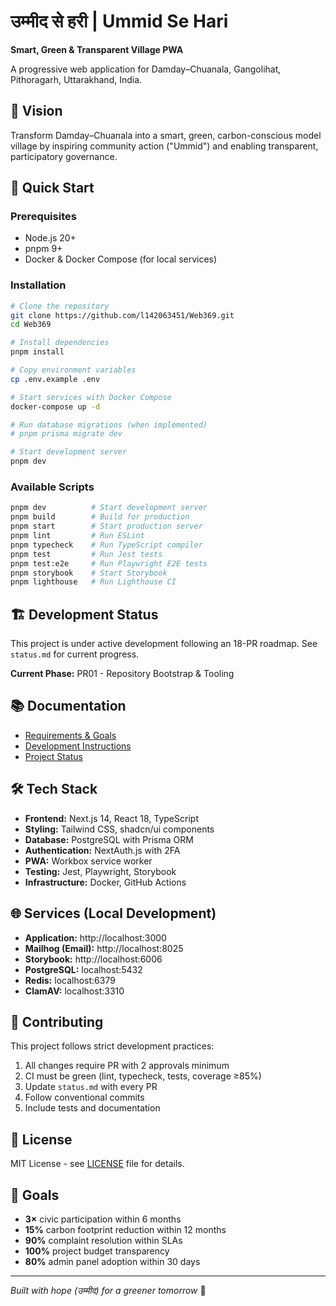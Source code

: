 # उम्मीद से हरी | Ummid Se Hari

**Smart, Green & Transparent Village PWA**

A progressive web application for Damday–Chuanala, Gangolihat, Pithoragarh, Uttarakhand, India.

## 🌟 Vision

Transform Damday–Chuanala into a smart, green, carbon-conscious model village by inspiring community action ("Ummid") and enabling transparent, participatory governance.

## 🚀 Quick Start

### Prerequisites
- Node.js 20+
- pnpm 9+
- Docker & Docker Compose (for local services)

### Installation

```bash
# Clone the repository
git clone https://github.com/l142063451/Web369.git
cd Web369

# Install dependencies
pnpm install

# Copy environment variables
cp .env.example .env

# Start services with Docker Compose
docker-compose up -d

# Run database migrations (when implemented)
# pnpm prisma migrate dev

# Start development server
pnpm dev
```

### Available Scripts

```bash
pnpm dev          # Start development server
pnpm build        # Build for production
pnpm start        # Start production server
pnpm lint         # Run ESLint
pnpm typecheck    # Run TypeScript compiler
pnpm test         # Run Jest tests
pnpm test:e2e     # Run Playwright E2E tests
pnpm storybook    # Start Storybook
pnpm lighthouse   # Run Lighthouse CI
```

## 🏗️ Development Status

This project is under active development following an 18-PR roadmap. See `status.md` for current progress.

**Current Phase:** PR01 - Repository Bootstrap & Tooling

## 📚 Documentation

- [Requirements & Goals](REQUIREMENTS_AND_GOALS.md)
- [Development Instructions](INSTRUCTIONS_FOR_COPILOT.md)  
- [Project Status](status.md)

## 🛠️ Tech Stack

- **Frontend:** Next.js 14, React 18, TypeScript
- **Styling:** Tailwind CSS, shadcn/ui components  
- **Database:** PostgreSQL with Prisma ORM
- **Authentication:** NextAuth.js with 2FA
- **PWA:** Workbox service worker
- **Testing:** Jest, Playwright, Storybook
- **Infrastructure:** Docker, GitHub Actions

## 🌐 Services (Local Development)

- **Application:** http://localhost:3000
- **Mailhog (Email):** http://localhost:8025  
- **Storybook:** http://localhost:6006
- **PostgreSQL:** localhost:5432
- **Redis:** localhost:6379
- **ClamAV:** localhost:3310

## 🤝 Contributing

This project follows strict development practices:

1. All changes require PR with 2 approvals minimum
2. CI must be green (lint, typecheck, tests, coverage ≥85%)
3. Update `status.md` with every PR
4. Follow conventional commits
5. Include tests and documentation

## 📄 License

MIT License - see [LICENSE](LICENSE) file for details.

## 🎯 Goals

- **3×** civic participation within 6 months
- **15%** carbon footprint reduction within 12 months  
- **90%** complaint resolution within SLAs
- **100%** project budget transparency
- **80%** admin panel adoption within 30 days

---

*Built with hope (उम्मीद) for a greener tomorrow* 🌱